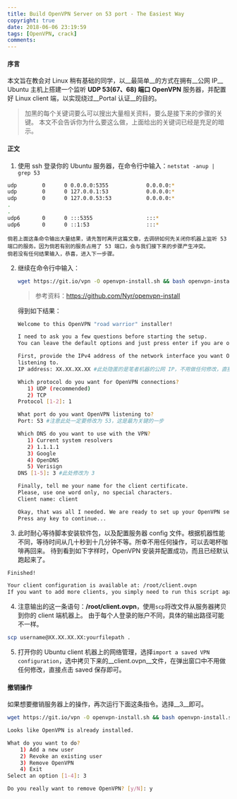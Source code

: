 ```yaml
---
title: Build OpenVPN Server on 53 port - The Easiest Way
copyright: true
date: 2018-06-06 23:19:59
tags: [OpenVPN, crack]
comments:
---
```


#### 序言
本文旨在教会对 Linux 稍有基础的同学，以__最简单__的方式在拥有__公网 IP__ Ubuntu 主机上搭建一个监听 __UDP 53(67、68) 端口__ __OpenVPN__ 服务器，并配置好 Linux client 端，以实现绕过__Portal 认证__的目的。
> 加黑的每个关键词要么可以搜出大量相关资料，要么是接下来的步骤的关键。
> 本文不会告诉你为什么要这么做，上面给出的关键词已经是充足的暗示。

<!--more-->

#### 正文
1. 使用 ssh 登录你的 Ubuntu 服务器，在命令行中输入：`netstat -anup | grep 53`
```bash
udp        0      0 0.0.0.0:5355            0.0.0.0:*                           446/systemd-resolve
udp        0      0 127.0.0.1:53            0.0.0.0:*                           543/dnsmasq
udp        0      0 127.0.0.53:53           0.0.0.0:*                           446/systemd-resolve
.
.
udp6       0      0 :::5355                 :::*                                446/systemd-resolve
udp6       0      0 ::1:53                  :::*                                543/dnsmasq
```
    倘若上面这条命令输出大量结果，请先暂时离开这篇文章，去调研如何先关闭你机器上监听 53 端口的服务。因为倘若有别的服务占用了 53 端口，会与我们接下来的步骤产生冲突。
    倘若没有任何结果输入，恭喜，进入下一步骤。
2. 继续在命令行中输入：
    ```bash
    wget https://git.io/vpn -O openvpn-install.sh && bash openvpn-install.sh
    ```
    > 参考资料：https://github.com/Nyr/openvpn-install

    得到如下结果：

    ```bash
    Welcome to this OpenVPN "road warrior" installer!

    I need to ask you a few questions before starting the setup.
    You can leave the default options and just press enter if you are ok with them.

    First, provide the IPv4 address of the network interface you want OpenVPN
    listening to.
    IP address: XX.XX.XX.XX #此处隐匿的是笔者机器的公网 IP，不用做任何修改，直接回车

    Which protocol do you want for OpenVPN connections?
       1) UDP (recommended)
       2) TCP
    Protocol [1-2]: 1

    What port do you want OpenVPN listening to?
    Port: 53 #注意此处一定要修改为 53，这是最为关键的一步

    Which DNS do you want to use with the VPN?
       1) Current system resolvers
       2) 1.1.1.1
       3) Google
       4) OpenDNS
       5) Verisign
    DNS [1-5]: 3 #此处修改为 3

    Finally, tell me your name for the client certificate.
    Please, use one word only, no special characters.
    Client name: client

    Okay, that was all I needed. We are ready to set up your OpenVPN server now.
    Press any key to continue...
    ```
3. 此时耐心等待脚本安装软件包，以及配置服务器 config 文件。根据机器性能不同，等待时间从几十秒到十几分钟不等。所幸不用任何操作，可以去喝杯咖啡再回来。
待到看到如下字样时，OpenVPN 安装并配置成功，而且已经默认跑起来了。
```bash
Finished!

Your client configuration is available at: /root/client.ovpn
If you want to add more clients, you simply need to run this script again!
```

4.  注意输出的这一条语句：__/root/client.ovpn__，使用`scp`将改文件从服务器拷贝到你的 client 端机器上。
由于每个人登录的账户不同，具体的输出路径可能不一样。
```bash
scp username@XX.XX.XX.XX:yourfilepath .
```

5. 打开你的 Ubuntu client 机器上的网络管理，选择`import a saved VPN configuration`，选中拷贝下来的__client.ovpn__文件，在弹出窗口中不用做任何修改，直接点击 saved 保存即可。

#### 撤销操作
如果想要撤销服务器上的操作，再次运行下面这条指令。选择__3__即可。

```bash
wget https://git.io/vpn -O openvpn-install.sh && bash openvpn-install.sh

Looks like OpenVPN is already installed.

What do you want to do?
    1) Add a new user
    2) Revoke an existing user
    3) Remove OpenVPN
    4) Exit
Select an option [1-4]: 3

Do you really want to remove OpenVPN? [y/N]: y
```
